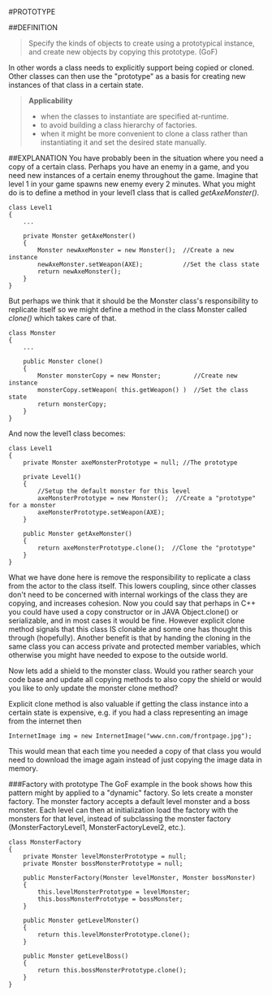 #PROTOTYPE

##DEFINITION
>Specify the kinds of objects to create using a prototypical instance, and create new objects by copying this prototype. (GoF)

In other words a class needs to explicitly support being copied or cloned. Other classes can then use the "prototype" as a basis for creating new instances of that class in a certain state.

>**Applicability**
> * when the classes to instantiate are specified at-runtime.
> * to avoid building a class hierarchy of factories.
> * when it might be more convenient to clone a class rather than instantiating it and set the desired state manually.

##EXPLANATION
You have probably been in the situation where you need a copy of a certain class. Perhaps you have an enemy in a game, and you need new instances of a certain enemy throughout the game. Imagine that level 1 in your game spawns new enemy every 2 minutes.
What you might do is to define a method in your level1 class that is called *getAxeMonster()*.

    class Level1
    {
        ...

        private Monster getAxeMonster()
        {
            Monster newAxeMonster = new Monster();  //Create a new instance
            newAxeMonster.setWeapon(AXE);           //Set the class state
            return newAxeMonster();
        }
    }

But perhaps we think that it should be the Monster class's responsibility to replicate itself so we might define a method in the class Monster called *clone()* which takes care of that.

    class Monster
    {
        ...

        public Monster clone()
        {
            Monster monsterCopy = new Monster;         //Create new instance
            monsterCopy.setWeapon( this.getWeapon() )  //Set the class state
            return monsterCopy;
        }
    }

And now the level1 class becomes:

    class Level1
    {
        private Monster axeMonsterPrototype = null; //The prototype 

        private Level1()
        {
            //Setup the default monster for this level
            axeMonsterPrototype = new Monster();  //Create a "prototype" for a monster
            axeMonsterPrototype.setWeapon(AXE);
        }

        public Monster getAxeMonster()
        {
            return axeMonsterPrototype.clone();  //Clone the "prototype"
        }
    }


What we have done here is remove the responsibility to replicate a class from the actor to the class itself. This lowers coupling, since other classes don't need to be concerned with internal workings of the class they are copying, and increases cohesion.
Now you could say that perhaps in C++ you could have used a copy constructor or in JAVA Object.clone() or serializable, and in most cases it would be fine. However explicit clone method signals that this class IS clonable and some one has thought this through (hopefully).
Another benefit is that by handing the cloning in the same class you can access private and protected member variables, which otherwise you might have needed to expose to the outside world.

Now lets add a shield to the monster class. Would you rather search your code base and update all copying methods to also copy the shield or would you like to only update the monster clone method?

Explicit clone method is also valuable if getting the class instance into a certain state is expensive, e.g. if you had a class representing an image from the internet then

    InternetImage img = new InternetImage("www.cnn.com/frontpage.jpg");

This would mean that each time you needed a copy of that class you would need to download the image again instead of just copying the image data in memory.

###Factory with prototype
The GoF example in the book shows how this pattern might by applied to a "dynamic" factory. So lets create a monster factory. The monster factory accepts a default level monster and a boss monster. Each level can then at initialization load the factory with the monsters for that level, instead of subclassing the monster factory (MonsterFactoryLevel1, MonsterFactoryLevel2, etc.).

    class MonsterFactory
    {
        private Monster levelMonsterPrototype = null;
        private Monster bossMonsterPrototype = null;

        public MonsterFactory(Monster levelMonster, Monster bossMonster)
        {
            this.levelMonsterPrototype = levelMonster;
            this.bossMonsterPrototype = bossMonster;
        }

        public Monster getLevelMonster()
        {
            return this.levelMonsterPrototype.clone();
        }

        public Monster getLevelBoss()
        {
            return this.bossMonsterPrototype.clone();
        }
    }

